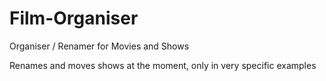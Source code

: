 # Film-Organiser
Organiser / Renamer for Movies and Shows

Renames and moves shows at the moment, only in very specific examples
